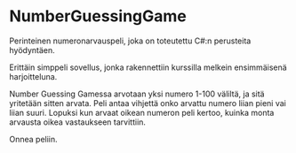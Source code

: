 # NumberGuessingGame
Perinteinen numeronarvauspeli, joka on toteutettu C#:n perusteita hyödyntäen. 

Erittäin simppeli sovellus, jonka rakennettiin kurssilla melkein ensimmäisenä harjoitteluna.

Number Guessing Gamessa arvotaan yksi numero 1-100 väliltä, ja sitä yritetään sitten arvata. Peli antaa vihjettä onko arvattu numero liian pieni vai liian suuri. Lopuksi kun arvaat oikean numeron peli kertoo, kuinka monta arvausta oikea vastaukseen tarvittiin. 

Onnea peliin.

